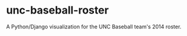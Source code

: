 unc-baseball-roster
===================

A Python/Django visualization for the UNC Baseball team's 2014 roster.
